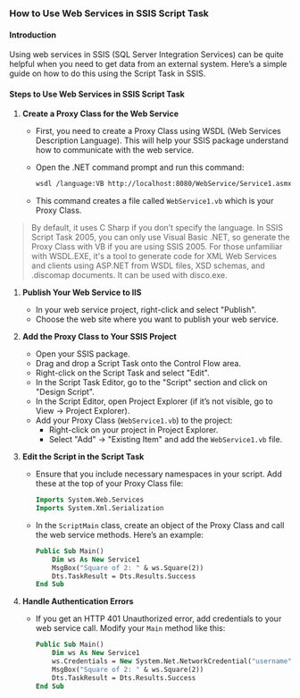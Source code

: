 ### How to Use Web Services in SSIS Script Task

#### Introduction

Using web services in SSIS (SQL Server Integration Services) can be quite helpful when you need to get data from an external system. Here’s a simple guide on how to do this using the Script Task in SSIS.

#### Steps to Use Web Services in SSIS Script Task

1. **Create a Proxy Class for the Web Service**

   - First, you need to create a Proxy Class using WSDL (Web Services Description Language). This will help your SSIS package understand how to communicate with the web service.
   - Open the .NET command prompt and run this command:

     ```sh
     wsdl /language:VB http://localhost:8080/WebService/Service1.asmx?WSDL /out:C:\WebService1.vb
     ```

   - This command creates a file called `WebService1.vb` which is your Proxy Class.

> By default, it uses C Sharp if you don’t specify the language. In SSIS Script Task 2005, you can only use Visual Basic .NET, so generate the Proxy Class with VB if you are using SSIS 2005. For those unfamiliar with WSDL.EXE, it's a tool to generate code for XML Web Services and clients using ASP.NET from WSDL files, XSD schemas, and .discomap documents. It can be used with disco.exe.

1. **Publish Your Web Service to IIS**

   - In your web service project, right-click and select "Publish".
   - Choose the web site where you want to publish your web service.

2. **Add the Proxy Class to Your SSIS Project**

   - Open your SSIS package.
   - Drag and drop a Script Task onto the Control Flow area.
   - Right-click on the Script Task and select "Edit".
   - In the Script Task Editor, go to the "Script" section and click on "Design Script".
   - In the Script Editor, open Project Explorer (if it’s not visible, go to View -> Project Explorer).
   - Add your Proxy Class (`WebService1.vb`) to the project:
     - Right-click on your project in Project Explorer.
     - Select "Add" -> "Existing Item" and add the `WebService1.vb` file.

3. **Edit the Script in the Script Task**

   - Ensure that you include necessary namespaces in your script. Add these at the top of your Proxy Class file:

     ```vb
     Imports System.Web.Services
     Imports System.Xml.Serialization
     ```

   - In the `ScriptMain` class, create an object of the Proxy Class and call the web service methods. Here’s an example:

     ```vb
     Public Sub Main()
         Dim ws As New Service1
         MsgBox("Square of 2: " & ws.Square(2))
         Dts.TaskResult = Dts.Results.Success
     End Sub
     ```

4. **Handle Authentication Errors**

   - If you get an HTTP 401 Unauthorized error, add credentials to your web service call. Modify your `Main` method like this:

     ```vb
     Public Sub Main()
         Dim ws As New Service1
         ws.Credentials = New System.Net.NetworkCredential("username", "password", "domain")
         MsgBox("Square of 2: " & ws.Square(2))
         Dts.TaskResult = Dts.Results.Success
     End Sub
     ```